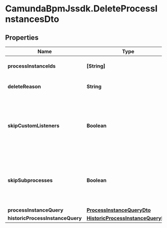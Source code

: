 # CamundaBpmJssdk.DeleteProcessInstancesDto

## Properties

Name | Type | Description | Notes
------------ | ------------- | ------------- | -------------
**processInstanceIds** | **[String]** | A list process instance ids to delete. | [optional] 
**deleteReason** | **String** | A string with delete reason. | [optional] 
**skipCustomListeners** | **Boolean** | Skip execution listener invocation for activities that are started or ended as part of this request. | [optional] 
**skipSubprocesses** | **Boolean** | Skip deletion of the subprocesses related to deleted processes as part of this request. | [optional] 
**processInstanceQuery** | [**ProcessInstanceQueryDto**](ProcessInstanceQueryDto.md) |  | [optional] 
**historicProcessInstanceQuery** | [**HistoricProcessInstanceQueryDto**](HistoricProcessInstanceQueryDto.md) |  | [optional] 


